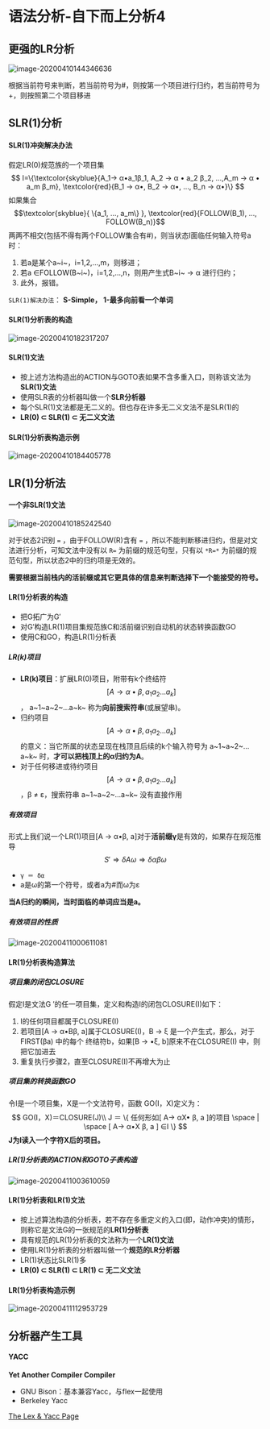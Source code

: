 # 语法分析-自下而上分析4



## 更强的LR分析

![image-20200410144346636](第13讲.assets/image-20200410144346636.png)

根据当前符号来判断，若当前符号为#，则按第一个项目进行归约，若当前符号为+，则按照第二个项目移进



## SLR(1)分析

#### SLR(1)冲突解决办法

假定LR(0)规范族的一个项目集
$$
I=\{\textcolor{skyblue}{A_1→ α•a_1β_1, A_2 → α • a_2 β_2, …,A_m → α • a_m β_m}, \textcolor{red}{B_1 → α•, B_2 → α•, …, B_n → α•}\}
$$
如果集合$$\textcolor{skyblue}{ \{a_1, …, a_m\} }, \textcolor{red}{FOLLOW(B_1), …, FOLLOW(B_n)}$$两两不相交(包括不得有两个FOLLOW集合有#)，则当状态I面临任何输入符号a 时：

1. 若a是某个a~i~，i=1,2,…,m，则移进；
2. 若a ∈FOLLOW(B~i~)，i=1,2,…,n，则用产生式B~i~ → α 进行归约；
3. 此外，报错。

`SLR(1)解决办法`： **S-Simple， 1-最多向前看一个单词**



#### SLR(1)分析表的构造

![image-20200410182317207](第13讲.assets/image-20200410182317207.png)



#### SLR(1)文法

- 按上述方法构造出的ACTION与GOTO表如果不含多重入口，则称该文法为**SLR(1)文法**
- 使用SLR表的分析器叫做一个**SLR分析器**
- 每个SLR(1)文法都是无二义的。但也存在许多无二义文法不是SLR(1)的
- **LR(0) ⊂ SLR(1) ⊂ 无二义文法**



#### SLR(1)分析表构造示例

![image-20200410184405778](第13讲.assets/image-20200410184405778.png)





## LR(1)分析法

#### 一个非SLR(1)文法

![image-20200410185242540](第13讲.assets/image-20200410185242540.png)

对于状态2识别 `=` ，由于FOLLOW(R)含有 `=` ，所以不能判断移进归约，但是对文法进行分析，可知文法中没有以 `R=` 为前缀的规范句型，只有以 `*R=*` 为前缀的规范句型，所以状态2中的归约项是无效的。

**需要根据当前栈内的活前缀或其它更具体的信息来判断选择下一个能接受的符号。**



#### LR(1)分析表的构造

- 把G拓广为G′
- 对G′构造LR(1)项目集规范族C和活前缀识别自动机的状态转换函数GO
- 使用C和GO，构造LR(1)分析表



##### LR(k)项目

- **LR(k)项目**：扩展LR(0)项目，附带有k个终结符$$[A → α•β, a_1a_2…a_k]$$， a~1~a~2~…a~k~ 称为**向前搜索符串**(或展望串)。
- 归约项目$$[A → α•β, a_1a_2…a_k]$$的意义：当它所属的状态呈现在栈顶且后续的k个输入符号为 a~1~a~2~…a~k~ 时，**才可以把栈顶上的α归约为A**。
- 对于任何移进或待约项目$$[A → α•β, a_1a_2…a_k]$$，β ≠ ε，搜索符串 a~1~a~2~…a~k~ 没有直接作用



##### 有效项目

形式上我们说一个LR(1)项目[A → α•β, a]对于**活前缀γ**是有效的，如果存在规范推导
$$
S' \Rightarrow \delta A \omega \Rightarrow \delta \alpha \beta \omega
$$

- `γ ＝ δα`
-  a是ω的第一个符号，或者a为#而ω为ε

**当A归约的瞬间，当时面临的单词应当是a。**



##### 有效项目的性质

![image-20200411000611081](第13讲.assets/image-20200411000611081.png)





#### LR(1)分析表构造算法

##### 项目集的闭包CLOSURE

假定I是文法G ′的任一项目集，定义和构造I的闭包CLOSURE(I)如下：

1. I的任何项目都属于CLOSURE(I)
2. 若项目[A → α•Bβ, a]属于CLOSURE(I)，B → ξ 是一个产生式，那么，对于FIRST(βa) 中的每个 终结符b，如果[B → •ξ, b]原来不在CLOSURE(I) 中，则把它加进去
3. 重复执行步骤2，直至CLOSURE(I)不再增大为止



##### 项目集的转换函数GO

令I是一个项目集，X是一个文法符号，函数 GO(I，X)定义为：
$$
GO(I，X)＝CLOSURE(J)\\
J ＝ \{ 任何形如[ A→ αX• β, a ]的项目 \space | \space [ A→ α•X β, a ] ∈I \}
$$
**J为I读入一个字符X后的项目。**



##### LR(1)分析表的ACTION和GOTO子表构造

![image-20200411003610059](第13讲.assets/image-20200411003610059.png)



#### LR(1)分析表和LR(1)文法

- 按上述算法构造的分析表，若不存在多重定义的入口(即，动作冲突)的情形，则称它是文法G的一张规范的**LR(1)分析表**
- 具有规范的LR(1)分析表的文法称为一个**LR(1)文法**
- 使用LR(1)分析表的分析器叫做一个**规范的LR分析器**
- LR(1)状态比SLR(1)多
- **LR(0) ⊂ SLR(1) ⊂ LR(1) ⊂ 无二义文法**



#### LR(1)分析表构造示例

![image-20200411112953729](第13讲.assets/image-20200411112953729.png)





## 分析器产生工具

#### YACC

**Yet Another Compiler Compiler**

- GNU Bison：基本兼容Yacc，与flex一起使用
- Berkeley Yacc

[The Lex & Yacc Page](http://dinosaur.compilertools.net/)